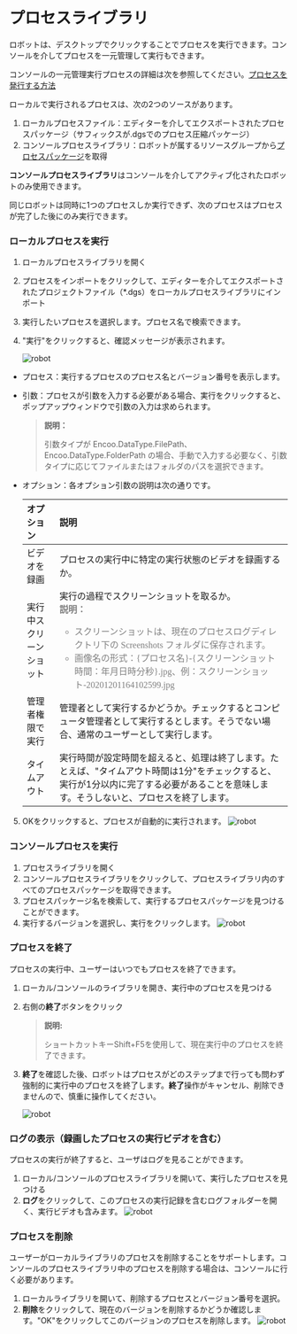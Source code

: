# プロセスライブラリ

ロボットは、デスクトップでクリックすることでプロセスを実行できます。コンソールを介してプロセスを一元管理して実行もできます。

コンソールの一元管理実行プロセスの詳細は次を参照してください。[プロセスを発行する方法](Console/../../Console/workflow/manageworkflow.md)

ローカルで実行されるプロセスは、次の2つのソースがあります。

1. ローカルプロセスファイル：エディターを介してエクスポートされたプロセスパッケージ（サフィックスが.dgsでのプロセス圧縮パッケージ）
2. コンソールプロセスライブラリ：ロボットが属するリソースグループから[プロセスパッケージ](..\Console\packages\aboutPackages.md)を取得

**コンソールプロセスライブラリ**はコンソールを介してアクティブ化されたロボットのみ使用できます。

同じロボットは同時に1つのプロセスしか実行できず、次のプロセスはプロセスが完了した後にのみ実行できます。


### ローカルプロセスを実行
1. ローカルプロセスライブラリを開く
2. プロセスをインポートをクリックして、エディターを介してエクスポートされたプロジェクトファイル（*.dgs）をローカルプロセスライブラリにインポート
3. 実行したいプロセスを選択します。プロセス名で検索できます。
4. "実行"をクリックすると、確認メッセージが表示されます。

    ![robot](https://docimages.blob.core.chinacloudapi.cn/images/Robot/flowofexecution20201201.png)
    
 - プロセス：実行するプロセスのプロセス名とバージョン番号を表示します。
 - 引数：プロセスが引数を入力する必要がある場合、実行をクリックすると、ポップアップウィンドウで引数の入力は求められます。
    > **説明：**
    >
    > 引数タイプが Encoo.DataType.FilePath、Encoo.DataType.FolderPath の場合、手動で入力する必要なく、引数タイプに応じてファイルまたはフォルダのパスを選択できます。
 - オプション：各オプション引数の説明は次の通りです。


    | オプション | 説明 |
    | :---- | :---- |
    | ビデオを録画 | プロセスの実行中に特定の実行状態のビデオを録画するか。 |
    | 実行中スクリーンショット | 実行の過程でスクリーンショットを取るか。 </br> <font color="grey" size="3" face="楷体"> **説明：** </br>   <ul><li>スクリーンショットは、現在のプロセスログディレクトリ下の Screenshots フォルダに保存されます。</li><li>画像名の形式：{プロセス名}-{スクリーンショット時間：年月日時分秒}.jpg、例：スクリーンショット-20201201164102599.jpg </li> </ul> </font>  |
    | 管理者権限で実行 | 管理者として実行するかどうか。チェックするとコンピュータ管理者として実行するとします。そうでない場合、通常のユーザーとして実行します。 |
    | タイムアウト | 実行時間が設定時間を超えると、処理は終了します。たとえば、"タイムアウト時間は1分"をチェックすると、実行が1分以内に完了する必要があることを意味します。そうしないと、プロセスを終了します。 |


5. OKをクリックすると、プロセスが自動的に実行されます。
![robot](https://docimages.blob.core.chinacloudapi.cn/images/Robot/Robot-Process-0.png)


### コンソールプロセスを実行
1. プロセスライブラリを開く
2. コンソールプロセスライブラリをクリックして、プロセスライブラリ内のすべてのプロセスパッケージを取得できます。
3. プロセスパッケージ名を検索して、実行するプロセスパッケージを見つけることができます。
4. 実行するバージョンを選択し、実行をクリックします。
    ![robot](https://docimages.blob.core.chinacloudapi.cn/images/Robot/Robot-Process-Console-0.png)


### プロセスを終了

プロセスの実行中、ユーザーはいつでもプロセスを終了できます。

1. ローカル/コンソールのライブラリを開き、実行中のプロセスを見つける
2. 右側の**終了**ボタンをクリック
   >**説明:**
   >
   >ショートカットキーShift+F5を使用して、現在実行中のプロセスを終了できます。

3. **終了**を確認した後、ロボットはプロセスがどのステップまで行っても問わず強制的に実行中のプロセスを終了します。**終了**操作がキャンセル、削除できませんので、慎重に操作してください。

    ![robot](https://docimages.blob.core.chinacloudapi.cn/images/Robot/Robot-Process-Kill-0.png)


### ログの表示（録画したプロセスの実行ビデオを含む）

プロセスの実行が終了すると、ユーザはログを見ることができます。
1. ローカル/コンソールのプロセスライブラリを開いて、実行したプロセスを見つける
2. **ログ**をクリックして、このプロセスの実行記録を含むログフォルダーを開く、実行ビデオも含みます。
    ![robot](https://docimages.blob.core.chinacloudapi.cn/images/Robot/Robot-Process-Log-0.png)

### プロセスを削除
ユーザーがローカルライブラリのプロセスを削除することをサポートします。コンソールのプロセスライブラリ中のプロセスを削除する場合は、コンソールに行く必要があります。
1. ローカルライブラリを開いて、削除するプロセスとバージョン番号を選択。
2. **削除**をクリックして、現在のバージョンを削除するかどうか確認します。"OK"をクリックしてこのバージョンのプロセスを削除します。
    ![robot](https://docimages.blob.core.chinacloudapi.cn/images/Robot/robot-deleteflow-1.png)

